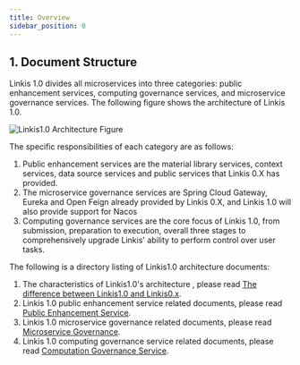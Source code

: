 ```yaml
---
title: Overview
sidebar_position: 0
---
```


## 1. Document Structure

Linkis 1.0 divides all microservices into three categories: public enhancement services, computing governance services, and microservice governance services. The following figure shows the architecture of Linkis 1.0.

![Linkis1.0 Architecture Figure](/Images/Architecture/Linkis1.0-architecture.png)

The specific responsibilities of each category are as follows:

1. Public enhancement services are the material library services, context services, data source services and public services that Linkis 0.X has provided.
2. The microservice governance services are Spring Cloud Gateway, Eureka and Open Feign already provided by Linkis 0.X, and Linkis 1.0 will also provide support for Nacos
3. Computing governance services are the core focus of Linkis 1.0, from submission, preparation to execution, overall three stages to comprehensively upgrade Linkis' ability to perform control over user tasks.

The following is a directory listing of Linkis1.0 architecture documents:

1. The characteristics of Linkis1.0's architecture , please read [The difference between Linkis1.0 and Linkis0.x](difference_between_1.0_and_0.x.md).
2. Linkis 1.0 public enhancement service related documents, please read [Public Enhancement Service](public_enhancement_services/overview.md).
3. Linkis 1.0 microservice governance related documents, please read [Microservice Governance](microservice_governance_services/overview.md).
4. Linkis 1.0 computing governance service related documents, please read [Computation Governance Service](computation_governance_services/overview.md).